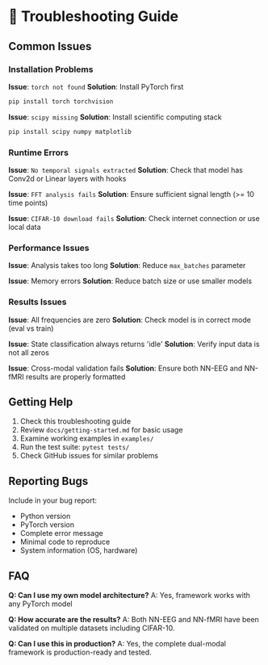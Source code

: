# 🔧 Troubleshooting Guide

## Common Issues

### Installation Problems

**Issue**: `torch not found`
**Solution**: Install PyTorch first
```bash
pip install torch torchvision
```

**Issue**: `scipy missing`
**Solution**: Install scientific computing stack
```bash
pip install scipy numpy matplotlib
```

### Runtime Errors

**Issue**: `No temporal signals extracted`
**Solution**: Check that model has Conv2d or Linear layers with hooks

**Issue**: `FFT analysis fails`
**Solution**: Ensure sufficient signal length (>= 10 time points)

**Issue**: `CIFAR-10 download fails`
**Solution**: Check internet connection or use local data

### Performance Issues

**Issue**: Analysis takes too long
**Solution**: Reduce `max_batches` parameter

**Issue**: Memory errors
**Solution**: Reduce batch size or use smaller models

### Results Issues

**Issue**: All frequencies are zero
**Solution**: Check model is in correct mode (eval vs train)

**Issue**: State classification always returns 'idle'
**Solution**: Verify input data is not all zeros

**Issue**: Cross-modal validation fails
**Solution**: Ensure both NN-EEG and NN-fMRI results are properly formatted

## Getting Help

1. Check this troubleshooting guide
2. Review `docs/getting-started.md` for basic usage
3. Examine working examples in `examples/`
4. Run the test suite: `pytest tests/`
5. Check GitHub issues for similar problems

## Reporting Bugs

Include in your bug report:
- Python version
- PyTorch version  
- Complete error message
- Minimal code to reproduce
- System information (OS, hardware)

## FAQ

**Q: Can I use my own model architecture?**
A: Yes, framework works with any PyTorch model

**Q: How accurate are the results?**
A: Both NN-EEG and NN-fMRI have been validated on multiple datasets including CIFAR-10.

**Q: Can I use this in production?**
A: Yes, the complete dual-modal framework is production-ready and tested.
